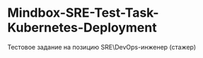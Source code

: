 # Mindbox-SRE-Test-Task-Kubernetes-Deployment
Тестовое задание на позицию SRE\DevOps-инженер (стажер)
